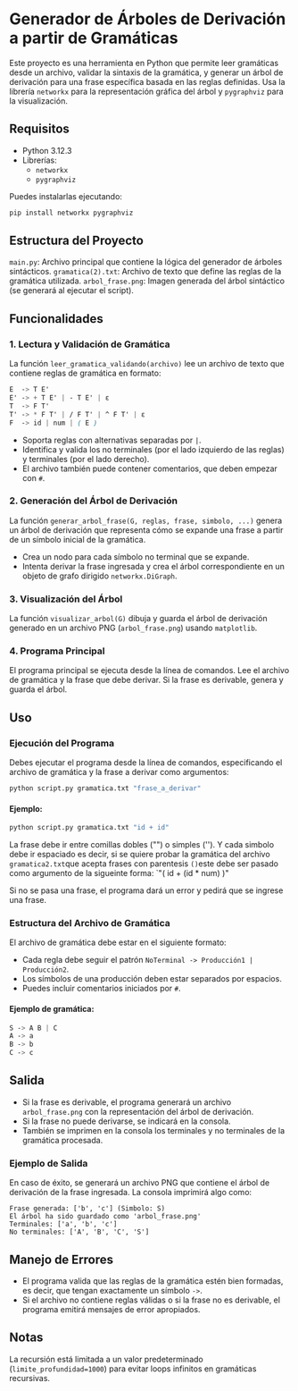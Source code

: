 
# Generador de Árboles de Derivación a partir de Gramáticas

Este proyecto es una herramienta en Python que permite leer gramáticas desde un archivo, validar la sintaxis de la gramática, y generar un árbol de derivación para una frase específica basada en las reglas definidas. Usa la librería `networkx` para la representación gráfica del árbol y `pygraphviz` para la visualización.

## Requisitos

- Python 3.12.3
- Librerías:
    - `networkx`
    - `pygraphviz`

Puedes instalarlas ejecutando:

```bash
pip install networkx pygraphviz
```

## Estructura del Proyecto

`main.py`: Archivo principal que contiene la lógica del generador de árboles sintácticos.
`gramatica(2).txt`: Archivo de texto que define las reglas de la gramática utilizada.
`arbol_frase.png`: Imagen generada del árbol sintáctico (se generará al ejecutar el script).

## Funcionalidades

### 1. Lectura y Validación de Gramática

La función `leer_gramatica_validando(archivo)` lee un archivo de texto que contiene reglas de gramática en formato:

```css
E  -> T E'
E' -> + T E' | - T E' | ε
T  -> F T'
T' -> * F T' | / F T' | ^ F T' | ε
F  -> id | num | ( E )
```

- Soporta reglas con alternativas separadas por `|`.
- Identifica y valida los no terminales (por el lado izquierdo de las reglas) y terminales (por el lado derecho).
- El archivo también puede contener comentarios, que deben empezar con `#`.

### 2. Generación del Árbol de Derivación

La función `generar_arbol_frase(G, reglas, frase, simbolo, ...)` genera un árbol de derivación que representa cómo se expande una frase a partir de un símbolo inicial de la gramática.

- Crea un nodo para cada símbolo no terminal que se expande.
- Intenta derivar la frase ingresada y crea el árbol correspondiente en un objeto de grafo dirigido `networkx.DiGraph`.

### 3. Visualización del Árbol

La función `visualizar_arbol(G)` dibuja y guarda el árbol de derivación generado en un archivo PNG (`arbol_frase.png`) usando `matplotlib`.

### 4. Programa Principal

El programa principal se ejecuta desde la línea de comandos. Lee el archivo de gramática y la frase que debe derivar. Si la frase es derivable, genera y guarda el árbol.

## Uso

### Ejecución del Programa

Debes ejecutar el programa desde la línea de comandos, especificando el archivo de gramática y la frase a derivar como argumentos:

```bash
python script.py gramatica.txt "frase_a_derivar"
```

#### Ejemplo:

```bash
python script.py gramatica.txt "id + id"
```
La frase debe ir entre comillas dobles ("") o simples (''). Y cada simbolo debe ir espaciado es decir, si se quiere probar
la gramática del archivo `gramatica2.txt`que acepta frases con parentesis `()`este debe ser pasado como argumento de la sigueinte 
forma: `"( id + (id * num) )"

Si no se pasa una frase, el programa dará un error y pedirá que se ingrese una frase.

### Estructura del Archivo de Gramática

El archivo de gramática debe estar en el siguiente formato:

- Cada regla debe seguir el patrón `NoTerminal -> Producción1 | Producción2`.
- Los símbolos de una producción deben estar separados por espacios.
- Puedes incluir comentarios iniciados por `#`.

#### Ejemplo de gramática:

```css
S -> A B | C
A -> a
B -> b
C -> c
```

## Salida

- Si la frase es derivable, el programa generará un archivo `arbol_frase.png` con la representación del árbol de derivación.
- Si la frase no puede derivarse, se indicará en la consola.
- También se imprimen en la consola los terminales y no terminales de la gramática procesada.

### Ejemplo de Salida

En caso de éxito, se generará un archivo PNG que contiene el árbol de derivación de la frase ingresada. La consola imprimirá algo como:

```
Frase generada: ['b', 'c'] (Simbolo: S)
El árbol ha sido guardado como 'arbol_frase.png'
Terminales: ['a', 'b', 'c']
No terminales: ['A', 'B', 'C', 'S']
```

## Manejo de Errores

- El programa valida que las reglas de la gramática estén bien formadas, es decir, que tengan exactamente un símbolo `->`.
- Si el archivo no contiene reglas válidas o si la frase no es derivable, el programa emitirá mensajes de error apropiados.

## Notas

La recursión está limitada a un valor predeterminado (`limite_profundidad=1000`) para evitar loops infinitos en gramáticas recursivas.
